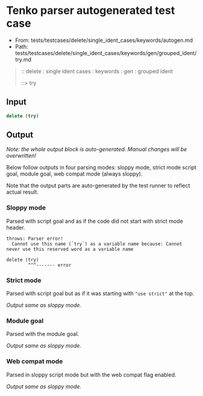 # Tenko parser autogenerated test case

- From: tests/testcases/delete/single_ident_cases/keywords/autogen.md
- Path: tests/testcases/delete/single_ident_cases/keywords/gen/grouped_ident/try.md

> :: delete : single ident cases : keywords : gen : grouped ident
>
> ::> try

## Input


`````js
delete (try)
`````

## Output

_Note: the whole output block is auto-generated. Manual changes will be overwritten!_

Below follow outputs in four parsing modes: sloppy mode, strict mode script goal, module goal, web compat mode (always sloppy).

Note that the output parts are auto-generated by the test runner to reflect actual result.

### Sloppy mode

Parsed with script goal and as if the code did not start with strict mode header.

`````
throws: Parser error!
  Cannot use this name (`try`) as a variable name because: Cannot never use this reserved word as a variable name

delete (try)
        ^^^------- error
`````

### Strict mode

Parsed with script goal but as if it was starting with `"use strict"` at the top.

_Output same as sloppy mode._

### Module goal

Parsed with the module goal.

_Output same as sloppy mode._

### Web compat mode

Parsed in sloppy script mode but with the web compat flag enabled.

_Output same as sloppy mode._
